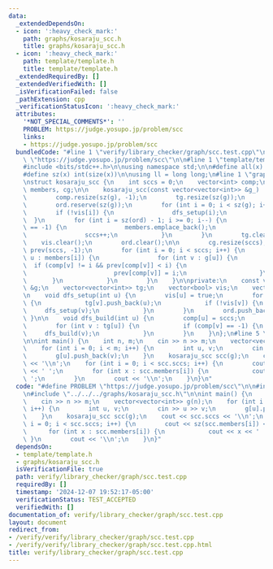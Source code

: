 ```yaml
---
data:
  _extendedDependsOn:
  - icon: ':heavy_check_mark:'
    path: graphs/kosaraju_scc.h
    title: graphs/kosaraju_scc.h
  - icon: ':heavy_check_mark:'
    path: template/template.h
    title: template/template.h
  _extendedRequiredBy: []
  _extendedVerifiedWith: []
  _isVerificationFailed: false
  _pathExtension: cpp
  _verificationStatusIcon: ':heavy_check_mark:'
  attributes:
    '*NOT_SPECIAL_COMMENTS*': ''
    PROBLEM: https://judge.yosupo.jp/problem/scc
    links:
    - https://judge.yosupo.jp/problem/scc
  bundledCode: "#line 1 \"verify/library_checker/graph/scc.test.cpp\"\n#define PROBLEM\
    \ \"https://judge.yosupo.jp/problem/scc\"\n\n#line 1 \"template/template.h\"\n\
    #include <bits/stdc++.h>\n\nusing namespace std;\n\n#define all(x) begin(x), end(x)\n\
    #define sz(x) int(size(x))\n\nusing ll = long long;\n#line 1 \"graphs/kosaraju_scc.h\"\
    \nstruct kosaraju_scc {\n    int sccs = 0;\n    vector<int> comp;\n    vector<vector<int>>\
    \ members, cg;\n\n    kosaraju_scc(const vector<vector<int>> &g_) : g(g_) {\n\
    \        comp.resize(sz(g), -1);\n        tg.resize(sz(g));\n        vis.resize(sz(g));\n\
    \        ord.reserve(sz(g));\n        for (int i = 0; i < sz(g); i++) {\n    \
    \        if (!vis[i]) {\n                dfs_setup(i);\n            }\n      \
    \  }\n        for (int i = sz(ord) - 1; i >= 0; i--) {\n            if (comp[ord[i]]\
    \ == -1) {\n                members.emplace_back();\n                dfs_build(ord[i]);\n\
    \                sccs++;\n            }\n        }\n        tg.clear();\n    \
    \    vis.clear();\n        ord.clear();\n\n        cg.resize(sccs);\n        vector<int>\
    \ prev(sccs, -1);\n        for (int i = 0; i < sccs; i++) {\n            for (int\
    \ u : members[i]) {\n                for (int v : g[u]) {\n                  \
    \  if (comp[v] != i && prev[comp[v]] < i) {\n                        cg[i].push_back(comp[v]);\n\
    \                        prev[comp[v]] = i;\n                    }\n         \
    \       }\n            }\n        }\n    }\n\nprivate:\n    const vector<vector<int>>\
    \ &g;\n    vector<vector<int>> tg;\n    vector<bool> vis;\n    vector<int> ord;\n\
    \n    void dfs_setup(int u) {\n        vis[u] = true;\n        for (int v : g[u])\
    \ {\n            tg[v].push_back(u);\n            if (!vis[v]) {\n           \
    \     dfs_setup(v);\n            }\n        }\n        ord.push_back(u);\n   \
    \ }\n\n    void dfs_build(int u) {\n        comp[u] = sccs;\n        members[sccs].push_back(u);\n\
    \        for (int v : tg[u]) {\n            if (comp[v] == -1) {\n           \
    \     dfs_build(v);\n            }\n        }\n    }\n};\n#line 5 \"verify/library_checker/graph/scc.test.cpp\"\
    \n\nint main() {\n    int n, m;\n    cin >> n >> m;\n    vector<vector<int>> g(n);\n\
    \    for (int i = 0; i < m; i++) {\n        int u, v;\n        cin >> u >> v;\n\
    \        g[u].push_back(v);\n    }\n    kosaraju_scc scc(g);\n    cout << scc.sccs\
    \ << '\\n';\n    for (int i = 0; i < scc.sccs; i++) {\n        cout << sz(scc.members[i])\
    \ << ' ';\n        for (int x : scc.members[i]) {\n            cout << x << '\
    \ ';\n        }\n        cout << '\\n';\n    }\n}\n"
  code: "#define PROBLEM \"https://judge.yosupo.jp/problem/scc\"\n\n#include \"../../../template/template.h\"\
    \n#include \"../../../graphs/kosaraju_scc.h\"\n\nint main() {\n    int n, m;\n\
    \    cin >> n >> m;\n    vector<vector<int>> g(n);\n    for (int i = 0; i < m;\
    \ i++) {\n        int u, v;\n        cin >> u >> v;\n        g[u].push_back(v);\n\
    \    }\n    kosaraju_scc scc(g);\n    cout << scc.sccs << '\\n';\n    for (int\
    \ i = 0; i < scc.sccs; i++) {\n        cout << sz(scc.members[i]) << ' ';\n  \
    \      for (int x : scc.members[i]) {\n            cout << x << ' ';\n       \
    \ }\n        cout << '\\n';\n    }\n}"
  dependsOn:
  - template/template.h
  - graphs/kosaraju_scc.h
  isVerificationFile: true
  path: verify/library_checker/graph/scc.test.cpp
  requiredBy: []
  timestamp: '2024-12-07 19:52:17-05:00'
  verificationStatus: TEST_ACCEPTED
  verifiedWith: []
documentation_of: verify/library_checker/graph/scc.test.cpp
layout: document
redirect_from:
- /verify/verify/library_checker/graph/scc.test.cpp
- /verify/verify/library_checker/graph/scc.test.cpp.html
title: verify/library_checker/graph/scc.test.cpp
---
```

